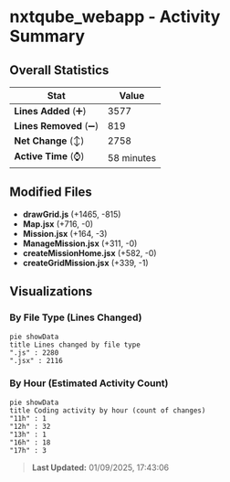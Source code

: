 # nxtqube_webapp - Activity Summary 

## Overall Statistics

| Stat                   | Value                                                             |
| ---------------------- | ----------------------------------------------------------------- |
| **Lines Added** (➕)   | 3577                                          |
| **Lines Removed** (➖) | 819                                        |
| **Net Change** (↕)    | 2758                |
| **Active Time** (⌚)   | 58 minutes |


## Modified Files
- **drawGrid.js** (+1465, -815)
- **Map.jsx** (+716, -0)
- **Mission.jsx** (+164, -3)
- **ManageMission.jsx** (+311, -0)
- **createMissionHome.jsx** (+582, -0)
- **createGridMission.jsx** (+339, -1)

## Visualizations

### By File Type (Lines Changed)

```mermaid
pie showData
title Lines changed by file type
".js" : 2280
".jsx" : 2116
```

### By Hour (Estimated Activity Count)

```mermaid
pie showData
title Coding activity by hour (count of changes)
"11h" : 1
"12h" : 32
"13h" : 1
"16h" : 18
"17h" : 3
```


> **Last Updated:** 01/09/2025, 17:43:06
